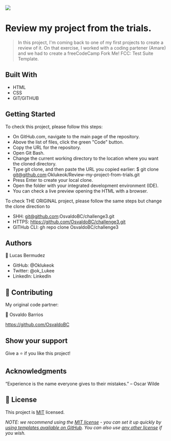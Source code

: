 ![](https://img.shields.io/badge/Microverse-blueviolet)

# Review my project from the trials.

> In this project, I'm coming back to one of my first projects to create a review of it.
  On that exercise, I worked with a coding partener (Amare) and we had to create a freeCodeCamp Fork Me! FCC: Test Suite Template.


## Built With

- HTML
- CSS
- GIT/GITHUB


## Getting Started

To check this project, please follow this steps:

- On GitHub.com, navigate to the main page of the repository.
- Above the list of files, click the green "Code" button.
- Copy the URL for the repository.
- Open Git Bash.
- Change the current working directory to the location where you want the cloned directory.
- Type git clone, and then paste the URL you copied earlier: $ git clone git@github.com:Oklukeok/Review-my-project-from-trials.git
- Press Enter to create your local clone.
- Open the folder with your integrated development environment (IDE).
- You can check a live preview opening the HTML with a browser.

To check THE ORIGINAL project, please follow the same steps but change the clone direction to 
- SHH: git@github.com:OsvaldoBC/challenge3.git
- HTTPS: https://github.com/OsvaldoBC/challenge3.git
- GITHub CLI: gh repo clone OsvaldoBC/challenge3


## Authors

👤 Lucas Bermudez

- GitHub: @Oklukeok
- Twitter: @ok_Lukee
- LinkedIn: LinkedIn

## 🤝 Contributing

My original code partner:

👤 Osvaldo Barrios

https://github.com/OsvaldoBC

## Show your support

Give a ⭐️ if you like this project!

## Acknowledgments

“Experience is the name everyone gives to their mistakes.” – Oscar Wilde

## 📝 License

This project is [MIT](./LICENSE) licensed.

_NOTE: we recommend using the [MIT license](https://choosealicense.com/licenses/mit/) - you can set it up quickly by [using templates available on GitHub](https://docs.github.com/en/communities/setting-up-your-project-for-healthy-contributions/adding-a-license-to-a-repository). You can also use [any other license](https://choosealicense.com/licenses/) if you wish._
